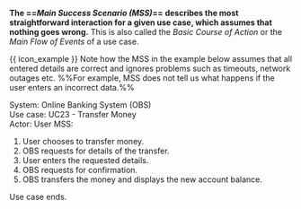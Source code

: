 <link rel="stylesheet" href="{{baseUrl}}/css/common.css">

**The ==_Main Success Scenario (MSS)_== describes the most straightforward interaction for a given use case, which assumes that nothing goes wrong.** This is also called the _Basic Course of Action_ or the _Main Flow of Events_ of a use case. 

<box>

{{ icon_example }} Note how the MSS in the example below assumes that all entered details are correct and ignores problems such as timeouts, network outages etc. %%For example, MSS does not tell us what happens if the user enters an incorrect data.%%

<div class="text-monospace">

System: Online Banking System (OBS)<br>
Use case: UC23 - Transfer Money<br>
Actor: User
MSS:
1. User chooses to transfer money.
1. OBS requests for details of the transfer.
1. User enters the requested details.
1. OBS requests for confirmation.
1. OBS transfers the money and displays the new account balance.

Use case ends.
</div>


</box>
